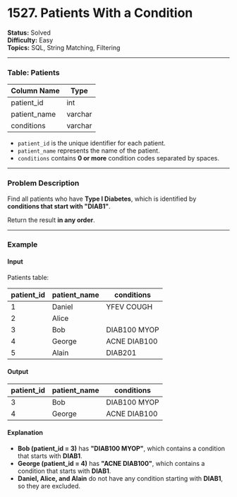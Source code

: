 # 1527. Patients With a Condition
**Status:** Solved  
**Difficulty:** Easy  
**Topics:** SQL, String Matching, Filtering  

---

### Table: Patients

| Column Name  | Type    |
|--------------|---------|
| patient_id   | int     |
| patient_name | varchar |
| conditions   | varchar |

- `patient_id` is the unique identifier for each patient.
- `patient_name` represents the name of the patient.
- `conditions` contains **0 or more** condition codes separated by spaces.

---

### Problem Description
Find all patients who have **Type I Diabetes**, which is identified by **conditions that start with "DIAB1"**.

Return the result **in any order**.

---

### Example

#### **Input**
Patients table:

| patient_id | patient_name | conditions   |
|------------|--------------|--------------|
| 1          | Daniel       | YFEV COUGH   |
| 2          | Alice        |              |
| 3          | Bob          | DIAB100 MYOP |
| 4          | George       | ACNE DIAB100 |
| 5          | Alain        | DIAB201      |

#### **Output**
| patient_id | patient_name | conditions   |
|------------|--------------|--------------|
| 3          | Bob          | DIAB100 MYOP |
| 4          | George       | ACNE DIAB100 |

#### **Explanation**
- **Bob (patient_id = 3)** has **"DIAB100 MYOP"**, which contains a condition that starts with **DIAB1**.
- **George (patient_id = 4)** has **"ACNE DIAB100"**, which contains a condition that starts with **DIAB1**.
- **Daniel, Alice, and Alain** do not have any condition starting with **DIAB1**, so they are excluded.
